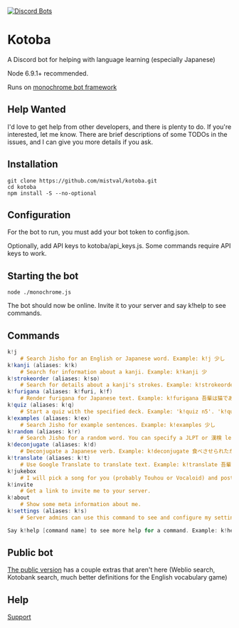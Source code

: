 [![Discord Bots](https://discordbots.org/api/widget/251239170058616833.png)](https://discordbots.org/bot/251239170058616833)

# Kotoba
A Discord bot for helping with language learning (especially Japanese)

Node 6.9.1+ recommended.

Runs on [monochrome bot framework](https://github.com/mistval/monochrome)

## Help Wanted

I'd love to get help from other developers, and there is plenty to do. If you're interested, let me know. There are brief descriptions of some TODOs in the issues, and I can give you more details if you ask.

## Installation
```
git clone https://github.com/mistval/kotoba.git
cd kotoba
npm install -S --no-optional
```

## Configuration
For the bot to run, you must add your bot token to config.json.

Optionally, add API keys to kotoba/api_keys.js. Some commands require API keys to work.

## Starting the bot
```
node ./monochrome.js
```
The bot should now be online. Invite it to your server and say k!help to see commands.

## Commands

```glsl
k!j
    # Search Jisho for an English or Japanese word. Example: k!j 少し
k!kanji (aliases: k!k)
    # Search for information about a kanji. Example: k!kanji 少
k!strokeorder (aliases: k!so)
    # Search for details about a kanji's strokes. Example: k!strokeorder 少
k!furigana (aliases: k!furi, k!f)
    # Render furigana for Japanese text. Example: k!furigana 吾輩は猫である
k!quiz (aliases: k!q)
    # Start a quiz with the specified deck. Example: 'k!quiz n5'. 'k!quiz' lists decks, 'k!quiz stop' stops the quiz.
k!examples (aliases: k!ex)
    # Search Jisho for example sentences. Example: k!examples 少し
k!random (aliases: k!r)
    # Search Jisho for a random word. You can specify a JLPT or 漢検 level if you want. Example: 'k!random N3', 'k!random 2k'
k!deconjugate (aliases: k!d)
    # Deconjugate a Japanese verb. Example: k!deconjugate 食べさせられたかった
k!translate (aliases: k!t)
    # Use Google Translate to translate text. Example: k!translate 吾輩は猫である
k!jukebox
    # I will pick a song for you (probably Touhou or Vocaloid) and post a Youtube link. 
k!invite
    # Get a link to invite me to your server. 
k!about
    # Show some meta information about me. 
k!settings (aliases: k!s)
    # Server admins can use this command to see and configure my settings on their server. 

Say k!help [command name] to see more help for a command. Example: k!help k!j
```

## Public bot

[The public version](https://discordapp.com/oauth2/authorize?client_id=251239170058616833&scope=bot) has a couple extras that aren't here (Weblio search, Kotobank search, much better definitions for the English vocabulary game)

## Help

[Support](https://discord.gg/f4Gkqku)
